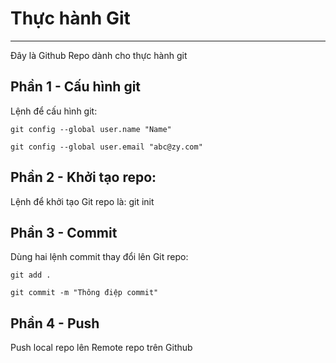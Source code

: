 # Thực hành Git
*************************************
Đây là Github Repo dành cho thực hành git
## Phần 1 - Cấu hình git
Lệnh để cấu hình git:

`git config --global user.name "Name"`

`git config --global user.email "abc@zy.com"`
## Phần 2 - Khởi tạo repo:
Lệnh để khởi tạo Git repo là: git init
## Phần 3 - Commit
Dùng hai lệnh commit thay đổi lên Git repo:

`git add .`
 
`git commit -m "Thông điệp commit"`
## Phần 4 - Push
Push local repo lên Remote repo trên Github
